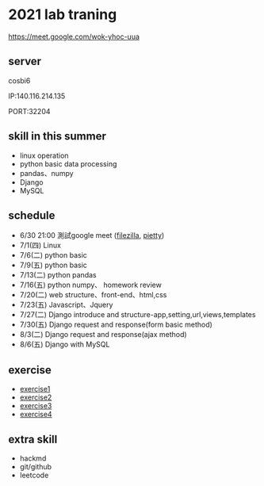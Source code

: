 # 2021 lab traning
https://meet.google.com/wok-yhoc-uua
## server
cosbi6

IP:140.116.214.135

PORT:32204
## skill in this summer
* linux operation
* python basic data processing
* pandas、numpy
* Django
* MySQL

## schedule
* 6/30 21:00 測試google meet ([filezilla](https://filezilla-project.org/), [pietty](https://sites.google.com/view/pietty-project/download))
* 7/1(四) Linux
* 7/6(二) python basic
* 7/9(五) python basic
* 7/13(二) python pandas
* 7/16(五) python numpy、 homework review
* 7/20(二) web structure、front-end、html,css
* 7/23(五) Javascript、Jquery
* 7/27(二) Django introduce and structure-app,setting,url,views,templates
* 7/30(五) Django request and response(form basic method)
* 8/3(二) Django request and response(ajax method)
* 8/6(五) Django with MySQL

## exercise
* [exercise1](https://drive.google.com/file/d/176jnoR3iWyefklId0z0zKHL3fEkWCZ0R/view?usp=sharing)
* [exercise2](https://drive.google.com/drive/folders/1M37hfq7Ccj_JGo-VGgCqm3udl4dEBdOj?usp=sharing)
* [exercise3](https://drive.google.com/file/d/1mU98ySQF5-ueZZ8z8kew39lWVWSSm0Es/view?usp=sharing)
* [exercise4](https://drive.google.com/file/d/1R5qDPEj2k_j6AME6wMvsUU3AAHdkfU4A/view?usp=sharing)

## extra skill
* hackmd
* git/github
* leetcode
